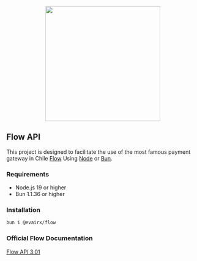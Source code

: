 <p align="center">
<img src="https://www.flow.cl/images/header/logo-flow.svg" width="300px"></img>
</p>

## Flow API

This project is designed to facilitate the use of the most famous payment gateway in Chile [Flow](https://www.flow.cl/) Using [Node](https://nodejs.org/en) or [Bun](https://bun.sh/).

### Requirements
- Node.js 19 or higher
- Bun 1.1.36 or higher

### Installation
```bash
bun i @evairx/flow
```

### Official Flow Documentation
[Flow API 3.01](https://www.flow.cl/docs/api.html#)